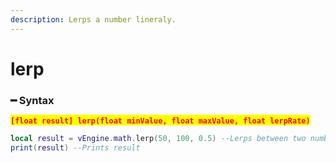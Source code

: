 ```yaml
---
description: Lerps a number lineraly.
---
```


# lerp

### ━ Syntax

<mark style="color:red;">**`[float result] lerp(float minValue, float maxValue, float lerpRate)`**</mark>

```lua
local result = vEngine.math.lerp(50, 100, 0.5) --Lerps between two numbers
print(result) --Prints result
```
